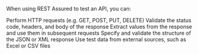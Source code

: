 When using REST Assured to test an API, you can:

Perform HTTP requests (e.g. GET, POST, PUT, DELETE)
Validate the status code, headers, and body of the response
Extract values from the response and use them in subsequent requests
Specify and validate the structure of the JSON or XML response
Use test data from external sources, such as Excel or CSV files
